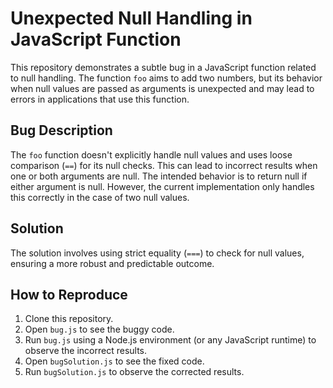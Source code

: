 # Unexpected Null Handling in JavaScript Function

This repository demonstrates a subtle bug in a JavaScript function related to null handling. The function `foo` aims to add two numbers, but its behavior when null values are passed as arguments is unexpected and may lead to errors in applications that use this function.

## Bug Description

The `foo` function doesn't explicitly handle null values and uses loose comparison (`==`) for its null checks. This can lead to incorrect results when one or both arguments are null. The intended behavior is to return null if either argument is null. However, the current implementation only handles this correctly in the case of two null values.

## Solution

The solution involves using strict equality (`===`) to check for null values, ensuring a more robust and predictable outcome.

## How to Reproduce

1. Clone this repository.
2. Open `bug.js` to see the buggy code.
3. Run `bug.js` using a Node.js environment (or any JavaScript runtime) to observe the incorrect results.
4. Open `bugSolution.js` to see the fixed code.
5. Run `bugSolution.js` to observe the corrected results.